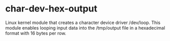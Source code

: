 # char-dev-hex-output
 Linux kernel module that creates a character device driver /dev/loop. This module enables looping input data into the /tmp/output file in a hexadecimal format with 16 bytes per row.
